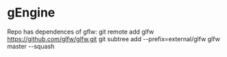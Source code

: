 # gEngine

Repo has dependences of gflw:
git remote add glfw https://github.com/glfw/glfw.git
git subtree add --prefix=external/glfw glfw master --squash
